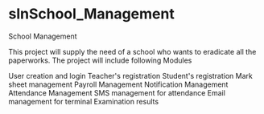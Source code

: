 # slnSchool_Management
School Management


This project will supply the need of a school who wants to eradicate all the paperworks. The project will include following Modules

User creation and login
Teacher's registration
Student's registration
Mark sheet management
Payroll Management
Notification Management
Attendance Management
SMS management for attendance
Email management for terminal Examination results
